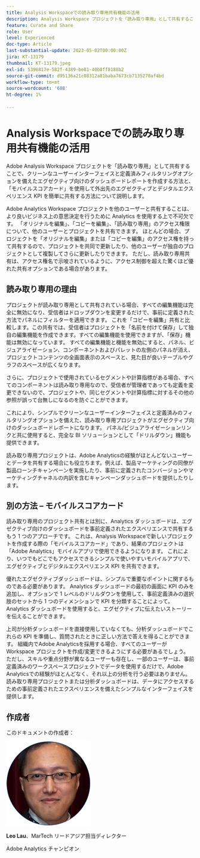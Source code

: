 ```yaml
---
title: Analysis Workspaceでの読み取り専用共有機能の活用
description: Analysis Workspace プロジェクトを「読み取り専用」として共有することで、クリーンなユーザーインターフェイスと定義済みフィルタリングオプションを備えたエグゼクティブ向けのダッシュボードレポートを作成する方法と、「モバイルスコアカード」を使用して外出先のエグゼクティブとデジタルエクスペリエンス KPI を簡単に共有する方法について説明します。
feature: Curate and Share
role: User
level: Experienced
doc-type: Article
last-substantial-update: 2023-05-02T00:00:00Z
jira: KT-13179
thumbnail: KT-13179.jpeg
exl-id: 5396817e-582f-4389-be81-40b8ff8188b2
source-git-commit: d95136a21c08312a81baba7673cb7135270af4bd
workflow-type: tm+mt
source-wordcount: '688'
ht-degree: 1%

---
```


# Analysis Workspaceでの読み取り専用共有機能の活用

Adobe Analysis Workspace プロジェクトを「読み取り専用」として共有することで、クリーンなユーザーインターフェイスと定義済みフィルタリングオプションを備えたエグゼクティブ向けのダッシュボードレポートを作成する方法と、「モバイルスコアカード」を使用して外出先のエグゼクティブとデジタルエクスペリエンス KPI を簡単に共有する方法について説明します。

Adobe Analytics Workspace プロジェクトを他のユーザーと共有することは、より良いビジネス上の意思決定を行うために Analytics を使用する上で不可欠です。 「オリジナルを編集」、「コピーを編集」、「読み取り専用」のアクセス権限について、他のユーザーとプロジェクトを共有できます。 ほとんどの場合、プロジェクトを「オリジナルを編集」または「コピーを編集」のアクセス権を持って共有するので、プロジェクトを共同で更新したり、他のユーザーが独自のプロジェクトとして複製してさらに更新したりできます。 ただし、読み取り専用共有は、アクセス権名で示唆されているように、アクセス制御を超えた驚くほど優れた共有オプションである場合があります。

## 読み取り専用の理由

プロジェクトが読み取り専用として共有されている場合、すべての編集機能は完全に無効になり、受信者はドロップダウンを変更するだけで、事前に定義された方法でパネルにフィルターを適用できます。 これを「コピーを編集」共有と比較します。この共有では、受信者はプロジェクトを「名前を付けて保存」して独自の編集機能を作成できます。すべての編集機能を使用できますが、「保存」機能は無効になっています。 すべての編集機能と機能を無効にすると、パネル、ビジュアライゼーション、コンポーネントおよびパレットの左側のパネルが消え、プロジェクトコンテンツの全画面表示のスペースと、見た目が良いテーブルやグラフのスペースが広くなります。

さらに、プロジェクトで使用されているセグメントや計算指標がある場合、すべてのコンポーネントは読み取り専用なので、受信者が管理者であっても定義を変更できないので、プロジェクトや、同じセグメントや計算指標に対するその他の参照が誤って台無しになるのを防ぐことができます。

これにより、シンプルでクリーンなユーザーインターフェイスと定義済みのフィルタリングオプションを備えた、読み取り専用プロジェクトがエグゼクティブ向けのダッシュボードレポートになります。 パネル/ビジュアライゼーションリンクと共に使用すると、完全な BI ソリューションとして「ドリルダウン」機能も提供できます。

読み取り専用プロジェクトは、Adobe Analyticsの経験がほとんどないユーザーとデータを共有する場合にも役立ちます。例えば、製品マーケティングの同僚が製品ローンチキャンペーンを実施したり、事前に定義されたコンバージョンやマーケティングチャネルの内訳を含むキャンペーンダッシュボードを提供したりします。

## 別の方法 – モバイルスコアカード

読み取り専用のプロジェクト共有とは別に、Analytics ダッシュボードは、エグゼクティブ向けのダッシュボードを事前定義されたエクスペリエンスで共有するもう 1 つのアプローチです。 これは、Analysis Workspaceで新しいプロジェクトを作成する際の「モバイルスコアカード」であり、結果のプロジェクトは「Adobe Analytics」モバイルアプリで使用できるようになります。 これにより、いつでもどこでもアクセスできるシンプルで使いやすいモバイルアプリで、エグゼクティブとデジタルエクスペリエンス KPI を共有できます。

優れたエグゼクティブダッシュボードは、シンプルで重要なポイントに関するものである必要があります。 Analytics ダッシュボードの最初の画面に KPI のみを追加し、オプションで 1 レベルのドリルダウンを使用して、事前定義済みの選択肢のセットから 1 つのディメンションで KPI を分類することによって。 Analytics ダッシュボードを使用すると、エグゼクティブに伝えたいストーリーを伝えることができます。

上司が分析ダッシュボードを直接使用していなくても、分析ダッシュボードでこれらの KPI を準備し、質問されたときに正しい方法で答えを得ることができます。
組織内でAdobe Analyticsを採用する場合、すべてのユーザーがWorkspace プロジェクトを作成/変更できるようにする必要があるでしょう。 ただし、スキルや重点分野が異なるユーザーも存在し、一部のユーザーは、事前定義済みのワークスペースプロジェクトでデータを使用するだけで、Adobe Analyticsでの経験がほとんどなく、それ以上の分析を行う必要はありません。 読み取り専用プロジェクトまたは分析ダッシュボードは、データにアクセスするための事前定義されたエクスペリエンスを備えたシンプルなインターフェイスを提供します。

## 作成者

このドキュメントの作成者：

![&#x200B; レオ・ラウ &#x200B;](assets/leo_headshot.png)

**Leo Lau**、MarTech リードアジア担当ディレクター

Adobe Analytics チャンピオン
